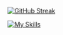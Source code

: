 

<!--
**billadin/billadin** is a ✨ _special_ ✨ repository because its `README.md` (this file) appears on your GitHub profile.

Here are some ideas to get you started:

- 🔭 I’m currently working on ...
- 🌱 I’m currently learning ...
- 👯 I’m looking to collaborate on ...
- 🤔 I’m looking for help with ...
- 💬 Ask me about ...
- 📫 How to reach me: ...
- 😄 Pronouns: ...
- ⚡ Fun fact: ...
-->
[![GitHub Streak](https://github-readme-streak-stats.herokuapp.com?user=billadin&theme=github-light&hide_border=true)](https://git.io/streak-stats)

[![My Skills](https://skillicons.dev/icons?i=react,js,firebase,selenium,nodejs,express,mongodb,java,tailwind,html,css&theme=dark)](https://skillicons.dev)


